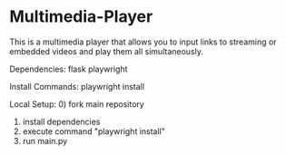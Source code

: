 # Multimedia-Player
This is a multimedia player that allows you to input links to streaming or embedded videos and play them all simultaneously.

Dependencies:
flask
playwright

Install Commands:
playwright install

Local Setup:
0) fork main repository
1) install dependencies
2) execute command "playwright install"
3) run main.py